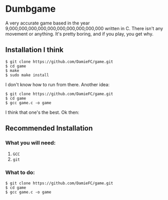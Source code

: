 # Dumbgame
A very accurate game based in the year 9,000,000,000,000,000,000,000,000,000,000 written in C. There isn't any movement or anything. It's pretty boring, and if you play, you get why.
## Installation I think
```shell
$ git clone https://github.com/DamieFC/game.git
$ cd game
$ make
$ sudo make install
```
I don't know how to run from there. Another idea:
```shell
$ git clone https://github.com/DamieFC/game.git
$ cd game
$ gcc game.c -o game
```
I think that one's the best. Ok then:
## Recommended Installation
### What you will need:
1. `GCC`
2. `git`
### What to do:
```shell
$ git clone https://github.com/DamieFC/game.git
$ cd game
$ gcc game.c -o game
```
